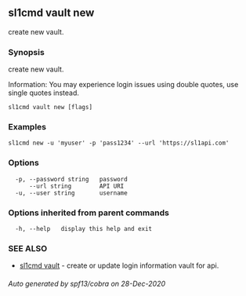 ## sl1cmd vault new

create new vault.

### Synopsis

create new vault.

Information:
  You may experience login issues using double quotes, use single quotes instead.
  

```
sl1cmd vault new [flags]
```

### Examples

```
sl1cmd new -u 'myuser' -p 'pass1234' --url 'https://sl1api.com'
```

### Options

```
  -p, --password string   password
      --url string        API URI
  -u, --user string       username
```

### Options inherited from parent commands

```
  -h, --help   display this help and exit
```

### SEE ALSO

* [sl1cmd vault](sl1cmd_vault.md)	 - create or update login information vault for api.

###### Auto generated by spf13/cobra on 28-Dec-2020
